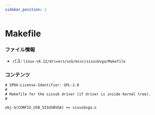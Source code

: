 ```yaml
---
sidebar_position: 2
---
```

# Makefile

### ファイル情報

- パス: `linux-v6.12/drivers/usb/misc/sisusbvga/Makefile`

### コンテンツ

```txt
# SPDX-License-Identifier: GPL-2.0
#
# Makefile for the sisusb driver (if driver is inside kernel tree).
#

obj-$(CONFIG_USB_SISUSBVGA) += sisusbvga.o

```
